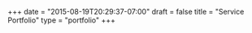 +++
date = "2015-08-19T20:29:37-07:00"
draft = false
title = "Service Portfolio"
type = "portfolio"
+++


